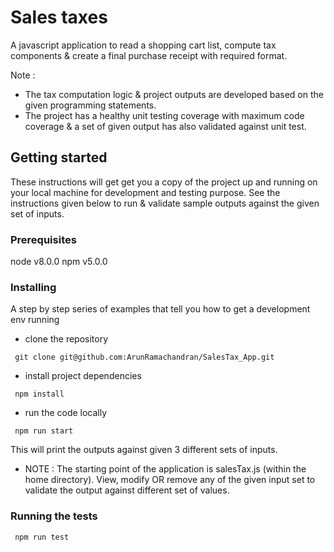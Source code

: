 # Sales taxes

A javascript application to read a shopping cart list, compute tax components & create a final purchase receipt with required format.

Note : 

* The tax computation logic & project outputs are developed based on the given programming statements.
* The project has a healthy unit testing coverage with maximum code coverage & a set of given output has also validated against unit test.


## Getting started

These instructions will get get you a copy of the project up and running on your local machine for development and testing purpose. See the instructions given below to run & validate sample outputs against the given set of inputs.

### Prerequisites

node v8.0.0
npm  v5.0.0

### Installing
A step by step series of examples that tell you how to get a development env running

* clone the repository
```
 git clone git@github.com:ArunRamachandran/SalesTax_App.git
```
* install project dependencies
```
 npm install
```
* run the code locally
```
 npm run start
```

  This will print the outputs against given 3 different sets of inputs.

* NOTE : The starting point of the application is salesTax.js (within the home directory). View, modify OR remove any of the given input set to validate the output against different set of values.

### Running the tests

```
 npm run test
```
